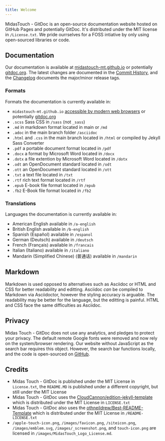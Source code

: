 ```yaml
---
title: Welcome
---
```


MidasTouch - GitDoc is an open-source documentation website hosted on GitHub Pages and potentially GitDoc. It's distributed under the MIT license in `/License.txt`. We pride ourrselves for a FOSS intiative by only using open-sourced libraries or code.

## Documentation
Our documentation is available at [midastouch-mt.github.io](https://midastouch-mt.github.io) or potentially [gitdoc.org](https://www.gitdoc.org). The latest changes are documented in the [Commit History](https://github.com/MidasTouch-MT/MidasTouch-MT.github.io/commit), and the [Changelog](https://midastouch-mt.github.io/changelog) documents the major/minor release tags.

### Formats
Formats the documentation is currently available in: <br>

* `midastouch-mt.github.io` [accessible by modern web browsers](https://midastouch-mt.github.io) or potentially [gitdoc.org](https://www.gitdoc.org)
* `.scss` Sass CSS in `/sass` (not `_sass`)
* `.md` in markdown format located in main or `/md`
* `.adoc` in the main branch folder `/asciidoc`
* `.html` and `.css` in the main branch located in `/html` or compiled by Jekyll Sass Converter
* `.pdf` a portable document format located in `/pdf`
* `.docx` a format by Microsoft Word located in `/docx`
* `.dotx` a file extention by Microsoft Word located in `/dotx`
* `.odt` an OpenDocument standard located in `/odt`
* `.ott` an OpenDocument standard located in `/ott`
* `.txt` a text file located in `/txt`
* `.rtf` rich text format located in `/rtf`
* `.epub` E-book file format located in `/epub`
* `.fb2` E-Book file format located in `/fb2`


### Translations
Languages the documentation is currently available in: <br>

* American English available in `/a-english`
* British English available in `/b-english`
* Spanish (Español) available in `/espanol`
* German (Deutsch) available in `/deutsch`
* French (Français) available in `/francais`
* Italian (Italiano) available in `/italiano`
* Mandarin (Simplified Chinese) (普通话) available in `/mandarin`

## Markdown
Markdown is used opposed to alternatives such as Asciidoc or HTML and CSS for better readability and editting. Asciidoc _can_ be compiled to Markdown via Asciidoctor, however the styling accuracy is arguable. The readability may be better for the language, but the editting is painful. HTML and CSS face the same difficulties as Asciidoc.

## Privacy
Midas Touch - GitDoc does not use any analytics, and pledges to protect your privacy. The default remote Google fonts were removed and now rely on the system/browser rendering. Our website without JavaScript as the search bar requires this object. However, the search bar functions locally, and the code is open-sourced on [GitHub](https://github.com/midastouch-mt/midastouch-mt.github.io).

## Credits
* Midas Touch - GitDoc is published under the MIT License in `License.txt`, the `README.MD` is published under a different copyright, but still under the MIT License
* Midas Touch - GitDoc uses the [CloudCannon/edition-jekyll-template](https://github.com/CloudCannon/edition-jekyll-template) which is distributed under the MIT License in  `LICENSE.txt`
* Midas Touch - GitDoc also uses the [othneildrew/Best-README-Template](https://github.com/othneildrew/Best-README-Template) which is distributed under the MIT License in `/README-LICENSE.txt`
* `/apple-touch-icon.png`, `/images/favicon.png`, `/siteicon.png`, `/images/emblem.svg`, `/images/_screenshot.png`, and `touch-icon.png` are licensed in `/images/MidasTouch_Logo_License.md`.
